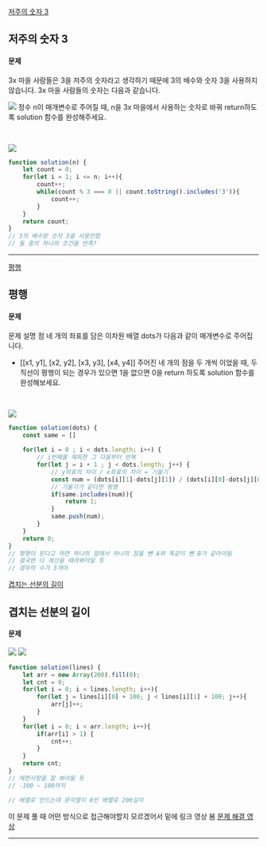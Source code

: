 [저주의 숫자 3](https://school.programmers.co.kr/learn/courses/30/lessons/120871)
## 저주의 숫자 3
#### 문제
3x 마을 사람들은 3을 저주의 숫자라고 생각하기 때문에 3의 배수와 숫자 3을 사용하지 않습니다. 3x 마을 사람들의 숫자는 다음과 같습니다.
<br/>

![](https://velog.velcdn.com/images/jkang4531/post/76887d73-d23a-4a62-8711-509369321748/image.png)
정수 n이 매개변수로 주어질 때, n을 3x 마을에서 사용하는 숫자로 바꿔 return하도록 solution 함수를 완성해주세요.

<br/>

![](https://velog.velcdn.com/images/jkang4531/post/eb08c910-7444-4d40-8dd6-f8620a777a1d/image.png)

```javascript
function solution(n) {
    let count = 0;
    for(let i = 1; i <= n; i++){
        count++;
        while(count % 3 === 0 || count.toString().includes('3')){
            count++;
        }
    }
    return count;
}
// 3의 배수랑 숫자 3을 사용안함
// 둘 중의 하나의 조건을 만족?
```
---
[평행](https://school.programmers.co.kr/learn/courses/30/lessons/120875)
## 평행
#### 문제
문제 설명
점 네 개의 좌표를 담은 이차원 배열  dots가 다음과 같이 매개변수로 주어집니다.

- [[x1, y1], [x2, y2], [x3, y3], [x4, y4]]
주어진 네 개의 점을 두 개씩 이었을 때, 두 직선이 평행이 되는 경우가 있으면 1을 없으면 0을 return 하도록 solution 함수를 완성해보세요.

<br/>

![](https://velog.velcdn.com/images/jkang4531/post/0c7a7807-fa67-417a-9b81-182de5c34046/image.png)

```javascript
function solution(dots) {
    const same = []
    
    for(let i = 0 ; i < dots.length; i++) {
        // i번째를 제외한 그 다음부터 반복
        for(let j = i + 1 ; j < dots.length; j++) {
            // y좌표의 차이 / x좌표의 차이 = 기울기
            const num = (dots[i][1]-dots[j][1]) / (dots[i][0]-dots[j][0]);
            // 기울기가 같다면 평행
            if(same.includes(num)){
                return 1;
            } 
            same.push(num);
        }
    }
    return 0;
}
// 평행이 된다고 하면 하나의 점에서 하나의 점을 뺀 A와 똑같이 뺸 B가 같아야됨
// 결국엔 다 계산을 때려봐야알 듯
// 경우의 수가 3개야
```
[겹치는 선분의 길이](https://school.programmers.co.kr/learn/courses/30/lessons/120876)
## 겹치는 선분의 길이
#### 문제
![](https://velog.velcdn.com/images/jkang4531/post/bd9ff261-713c-474e-b351-b8bb4aa53f9d/image.png)
![](https://velog.velcdn.com/images/jkang4531/post/0b5eba39-dea3-4c08-a405-d5cda2e3fa22/image.png)

```javascript
function solution(lines) {
    let arr = new Array(200).fill(0);
    let cnt = 0;
    for(let i = 0; i < lines.length; i++){
        for(let j = lines[i][0] + 100; j < lines[i][1] + 100; j++){
            arr[j]++;
        }
    }
    for(let i = 0; i < arr.length; i++){
        if(arr[i] > 1) {
            cnt++;
        }
    }
    return cnt;
}
// 제한사항을 잘 봐야될 듯
// -100 ~ 100까지

// 배열로 만드는데 문자열이 0인 배열로 200길이
```
이 문제 풀 때 어떤 방식으로 접근해야할지 모르겠어서 밑에 링크 영상 봄
[문제 해결 영상](https://www.youtube.com/watch?v=aLYKp3OTh2Q)

---

